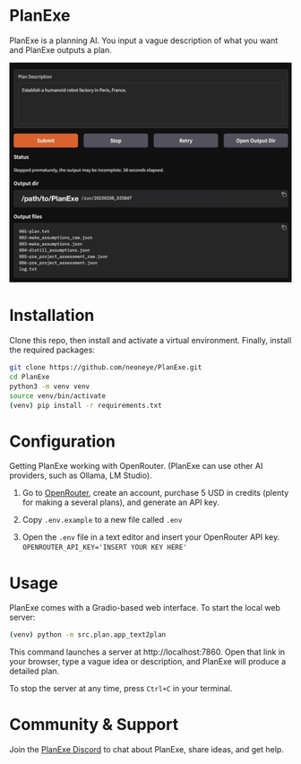 # PlanExe

PlanExe is a planning AI. You input a vague description of what you want and PlanExe outputs a plan.

![Screenshot of PlanExe](/extra/planexe-humanoid-factory.jpg?raw=true "Screenshot of PlanExe")

# Installation

Clone this repo, then install and activate a virtual environment. Finally, install the required packages:

```bash
git clone https://github.com/neoneye/PlanExe.git
cd PlanExe
python3 -m venv venv
source venv/bin/activate
(venv) pip install -r requirements.txt
```

# Configuration

Getting PlanExe working with OpenRouter. (PlanExe can use other AI providers, such as Ollama, LM Studio).

1. Go to [OpenRouter](https://openrouter.ai/), create an account, purchase 5 USD in credits (plenty for making a several plans), and generate an API key.

2. Copy `.env.example` to a new file called `.env`

3. Open the `.env` file in a text editor and insert your OpenRouter API key.
```OPENROUTER_API_KEY='INSERT YOUR KEY HERE'```

# Usage

PlanExe comes with a Gradio-based web interface. To start the local web server:

```bash
(venv) python -m src.plan.app_text2plan
```

This command launches a server at http://localhost:7860. Open that link in your browser, type a vague idea or description, and PlanExe will produce a detailed plan.

To stop the server at any time, press `Ctrl+C` in your terminal.

# Community & Support

Join the [PlanExe Discord](https://neoneye.github.io/PlanExe-web/discord) to chat about PlanExe, share ideas, and get help.
